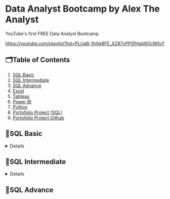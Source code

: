 # Data Analyst Bootcamp by Alex The Analyst

YouTube's first FREE Data Analyst Bootcamp

https://youtube.com/playlist?list=PLUaB-1hjhk8FE_XZ87vPPSfHqb6OcM0cF

## 🗂️Table of Contents
1. [SQL Basic]()
2. [SQL Intermediate]()
3. [SQL Advance]()
4. [Excel]()
5. [Tableau]()
6. [Power BI]()
7. [Python]()
8. [Portofolio Project (SQL)]()
9. [Portofolio Project Github]()

## 📑SQL Basic
<details>

**Part 1** | [Youtube](https://youtu.be/RSlqWnP-Dy8)

- installing SQL Server Management Studio
- create tables

example:
```sql
CREATE TABLE EmployeeSalary
(EmployeeID int,
JobTitle Varchar(50),
Salary int)
```

**Part 2** | [Youtube](https://youtu.be/PyYgERKq25I)

- SELECT and FROM statment

example:
```sql
SELECT TOP 5 *
FROM EmployeeDemographics
```

**Part 3** | [Youtube](https://youtu.be/A9TOuDZTPDU)

- WHERE statment

example:
```sql
SELECT *
FROM EmployeeDemographics
WHERE FirstName <> 'Jim'
```

**Part 4** | [Youtube](https://youtu.be/LXwfzIRD-Ds)

- GROUP BY and ORDER BY statment

example:
```sql
SELECT Age,Gender, COUNT(Gender) AS COUNTGENDER
FROM EmployeeDemographics
WHERE Age > 31
GROUP BY Gender, Age 
ORDER BY AGE DESC
```

</details>

## 📑SQL Intermediate

<details>

**Part 1** | [Youtube](https://youtu.be/9URM1_2S0ho)

- INNER OUTER JOIN 

example:

**Part 2** | [Youtube](https://youtu.be/lYKkro6rKm0)

- UNION and UNION operator

example:


**Part 3** | [Youtube](https://youtu.be/Twusw__OzA8)

- CASE statment

example:

**Part 4** | [Youtube](https://youtu.be/tYBOMw7Ob8E)

- HAVING clause

example:

**Part 5** | [Youtube](https://youtu.be/bhnrIforc7s)

- UPDATE and DELETE data

example:

**Part 6** | [Youtube](https://youtu.be/Dk7he_yEs4U)

- Aliasing

example:

**Part 7** | [Youtube](https://youtu.be/D6XNlTfglW4)

- PARTITION BY

example:

</details>

## 📑SQL Advance